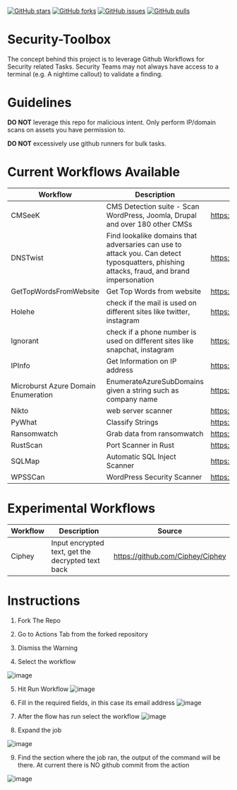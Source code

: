 [![GitHub stars](https://img.shields.io/github/stars/jkerai1/Security-Toolbox?style=flat-square)](https://github.com/jkerai1/Security-Toolbox/stargazers)
[![GitHub forks](https://img.shields.io/github/forks/jkerai1/Security-Toolbox?style=flat-square)](https://github.com/jkerai1/Security-Toolbox/network)
[![GitHub issues](https://img.shields.io/github/issues/jkerai1/Security-Toolbox?style=flat-square)](https://github.com/jkerai1/Security-Toolbox/issues)
[![GitHub pulls](https://img.shields.io/github/issues-pr/jkerai1/Security-Toolbox?style=flat-square)](https://github.com/jkerai1/Security-Toolbox/pulls)

# Security-Toolbox

The concept behind this project is to leverage Github Workflows for Security related Tasks. Security Teams may not always have access to a terminal (e.g. A nightime callout) to validate a finding.  

# Guidelines  

**DO NOT** leverage this repo for malicious intent. Only perform IP/domain scans on assets you have permission to.  

**DO NOT** excessively use github runners for bulk tasks.  

# Current Workflows Available  

| Workflow| Description | Source
| --- | --- | --- |
| CMSeeK  | CMS Detection suite - Scan WordPress, Joomla, Drupal and over 180 other CMSs |https://github.com/Tuhinshubhra/CMSeeK
| DNSTwist | Find lookalike domains that adversaries can use to attack you. Can detect typosquatters, phishing attacks, fraud, and brand impersonation|https://github.com/elceef/dnstwist
| GetTopWordsFromWebsite | Get Top Words from website | https://github.com/jkerai1/GeneratePasswordListFromWebsite
| Holehe | check if the mail is used on different sites like twitter, instagram | https://github.com/megadose/holehe    
| Ignorant | check if a phone number is used on different sites like snapchat, instagram| https://github.com/megadose/ignorant
| IPInfo | Get Information on IP address | https://ipinfo.io/
| Microburst Azure Domain Enumeration | EnumerateAzureSubDomains given a string such as company name | https://github.com/NetSPI/MicroBurst/tree/master
| Nikto | web server scanner | https://github.com/sullo/nikto
| PyWhat | Classify Strings | https://github.com/bee-san/pyWhat
| Ransomwatch | Grab data from ransomwatch | https://github.com/joshhighet/ransomwatch
| RustScan | Port Scanner in Rust | https://github.com/RustScan/RustScan
| SQLMap | Automatic SQL Inject Scanner | https://github.com/sqlmapproject/sqlmap
| WPSSCan | WordPress Security Scanner | https://github.com/wpscanteam/wpscan

# Experimental Workflows
| Workflow| Description | Source
| --- | --- | --- |
| Ciphey | Input encrypted text, get the decrypted text back | https://github.com/Ciphey/Ciphey


# Instructions  

1. Fork The Repo  
2. Go to Actions Tab from the forked repository
3. Dismiss the Warning
   
4. Select the workflow  

![image](https://github.com/jkerai1/Security-Toolbox/assets/55988027/81d4dd84-2a28-4fbb-be8d-011b72292672)

5. Hit Run Workflow
![image](https://github.com/jkerai1/Security-Toolbox/assets/55988027/732b9b26-42b1-4f9a-b5fe-2233004de35b)

6. Fill in the required fields, in this case its email address
![image](https://github.com/jkerai1/Security-Toolbox/assets/55988027/c3d9d267-f79d-4f29-8ed0-3e33657d7aa2)

7. After the flow has run select the workflow
![image](https://github.com/jkerai1/Security-Toolbox/assets/55988027/69907a8f-bb1b-4e49-9868-3e7988d45cfc)

8. Expand the job

![image](https://github.com/jkerai1/Security-Toolbox/assets/55988027/dd3b79f2-6117-45f6-a1c1-08ff5b4e5792)

9. Find the section where the job ran, the output of the command will be there. At current there is NO github commit from the action  

![image](https://github.com/jkerai1/Security-Toolbox/assets/55988027/a1497849-5f0d-4488-bb32-0c7086b9c310)
